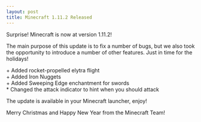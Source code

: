 ```yaml
---
layout: post
title: Minecraft 1.11.2 Released
---
```

Surprise! Minecraft is now at version 1.11.2!

The main purpose of this update is to fix a number of bugs, but we also took the opportunity to introduce a number of other features. Just in time for the holidays!

\+ Added rocket-propelled elytra flight<br>
\+ Added Iron Nuggets<br>
\+ Added Sweeping Edge enchantment for swords<br>
\* Changed the attack indicator to hint when you should attack<br>

The update is available in your Minecraft launcher, enjoy!

Merry Christmas and Happy New Year from the Minecraft Team!